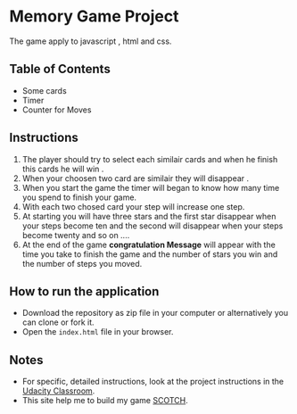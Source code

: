 # Memory Game Project

The game apply to javascript , html and css.

## Table of Contents

* Some cards
* Timer
* Counter for Moves

## Instructions

1. The player should try to select each similair cards and when he finish this cards he will win .
2. When your choosen two card are similair they will disappear .
3. When you start the game the timer will began to know how many time you spend to finish your game.
4. With each two chosed card your step will increase one step.
5. At starting you will have three stars and the first star disappear when your steps become ten and the second will disappear when your steps     become twenty and so on ....
6. At the end of the game **congratulation Message** will appear with the time you take to finish the game and the number of stars you win and     the number of steps you moved.



## How to run the application
- Download the repository as zip file in your computer or alternatively you can clone or fork it.
- Open the `index.html` file in your browser.

## Notes

- For specific, detailed instructions, look at the project instructions in the [Udacity Classroom](https://classroom.udacity.com/me).
- This site help me to build my game [SCOTCH](https://scotch.io/tutorials/how-to-build-a-memory-matching-game-in-javascript).



